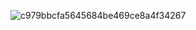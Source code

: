 ![c979bbcfa5645684be469ce8a4f34267](https://user-images.githubusercontent.com/110508500/182508117-92d23cd2-093d-4464-ab03-7b81fab88050.gif)
